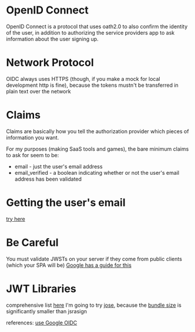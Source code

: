 # OpenID Connect

OpenID Connect is a protocol that uses oath2.0 to also confirm the identity of the user, in addition to authorizing the service providers app to ask information about the user signing up.

# Network Protocol
OIDC always uses HTTPS (though, if you make a mock for local development http is fine), because the tokens mustn't be transferred in plain text over the network


# Claims
Claims are basically how you tell the authorization provider which pieces of information you want.

For my purposes (making SaaS tools and games), the bare minimum claims to ask for seem to be:
- email - just the user's email address
- email_verified - a boolean indicating whether or not the user's email address has been validated

# Getting the user's email
[try here](https://developers.google.com/identity/openid-connect/openid-connect#obtaininguserprofileinformation)

# Be Careful
You must validate JWSTs on your server if they come from public clients (which your SPA will be)
[Google has a guide for this](https://developers.google.com/identity/openid-connect/openid-connect#validatinganidtoken)

# JWT Libraries
comprehensive list [here](https://jwt.io/libraries)
I'm going to try [jose](https://github.com/panva/jose), because the [bundle size](https://bundlephobia.com/package/jose@5.7.0) is significantly smaller than jsrasign


references:
[use Google OIDC](https://developers.google.com/identity/openid-connect/openid-connect#python)
